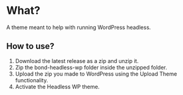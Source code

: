 # What?
A theme meant to help with running WordPress headless.

## How to use?
1. Download the latest release as a zip and unzip it.
2. Zip the bond-headless-wp folder inside the unzipped folder.
3. Upload the zip you made to WordPress using the Upload Theme functionality.
4. Activate the Headless WP theme.

